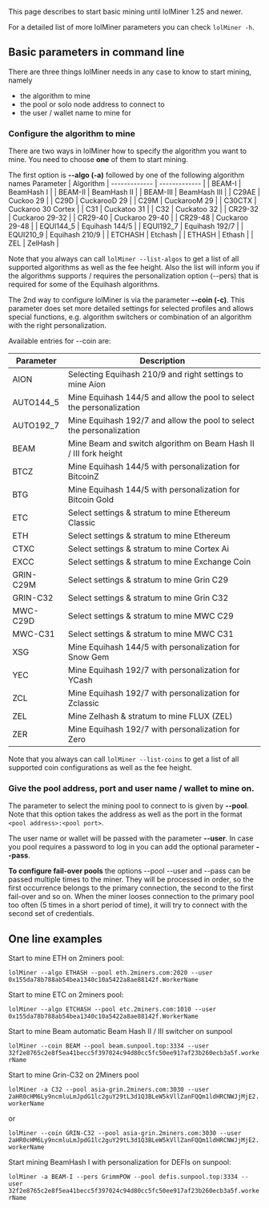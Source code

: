 This page describes to start basic mining until lolMiner 1.25 and newer.

For a detailed list of more lolMiner parameters you can check `lolMiner -h`.

## Basic parameters in command line

There are three things lolMiner needs in any case to know to start mining, namely
- the algorithm to mine
- the pool or solo node address to connect to
- the user / wallet name to mine for

### Configure the algorithm to mine

There are two ways in lolMiner how to specify the algorithm you want to mine. You need to choose **one** of them to start mining.

The first option is **--algo (-a)** followed by one of the following algorithm names
Parameter | Algorithm
| ------------- | ------------- |
| BEAM-I | BeamHash I  |
| BEAM-II | BeamHash II  |
| BEAM-III | BeamHash III |
| C29AE   | Cuckoo 29  |
| C29D  | CuckarooD 29  |
| C29M | CuckarooM 29 |
| C30CTX | Cuckaroo 30 Cortex |
| C31 | Cuckatoo 31   |
| C32 | Cuckatoo 32   |
| CR29-32   | Cuckaroo 29-32  |
| CR29-40  | Cuckaroo 29-40  |
| CR29-48 | Cuckaroo 29-48 |
| EQUI144_5 | Equihash 144/5  |
| EQUI192_7 | Equihash 192/7  |
| EQUI210_9 | Equihash 210/9  |
| ETCHASH | Etchash  |
| ETHASH | Ethash   |
| ZEL | ZelHash |

Note that you always can call `lolMiner --list-algos` to get a list of all supported algorithms as well as the fee height. Also the list will inform you if the algorithms supports / requires the personalization option (--pers) that is required for some of the Equihash algorithms.


The 2nd way to configure lolMiner is via the parameter **--coin (-c)**. This parameter does set more detailed settings for selected profiles and allows special functions, e.g. algorithm switchers or combination of an algorithm with the right personalization.

Available entries for --coin are:

Parameter | Description
| ------------- | ------------- |
| AION | Selecting Equihash 210/9 and right settings to mine Aion |
| AUTO144_5 | Mine Equihash 144/5 and allow the pool to select the personalization |
| AUTO192_7 | Mine Equihash 192/7 and allow the pool to select the personalization |
| BEAM | Mine Beam and switch algorithm on Beam Hash II / III fork height |
| BTCZ | Mine Equihash 144/5 with personalization for BitcoinZ  |
| BTG  | Mine Equihash 144/5 with personalization for Bitcoin Gold  |
|ETC | Select settings & stratum to mine Ethereum Classic |
|ETH | Select settings  & stratum to mine Ethereum |
|CTXC | Select settings & stratum to mine Cortex Ai |
|EXCC | Select settings  & stratum to mine Exchange Coin |
|GRIN-C29M | Select settings & stratum to mine Grin C29 |
|GRIN-C32  | Select settings & stratum to mine Grin C32 |
|MWC-C29D  | Select settings & stratum to mine MWC C29 |
|MWC-C31  | Select settings & stratum to mine MWC C31 |
|XSG | Mine Equihash 144/5 with personalization for Snow Gem |
|YEC | Mine Equihash 192/7 with personalization for YCash |
|ZCL | Mine Equihash 192/7 with personalization for Zclassic |
|ZEL | Mine Zelhash & stratum to mine FLUX (ZEL) |
|ZER  | Mine Equihash 192/7 with personalization for Zero |

Note that you always can call `lolMiner --list-coins` to get a list of all supported coin configurations as well as the fee height.

### Give the pool address, port and user name / wallet to mine on.

The parameter to select the mining pool to connect to is given by **--pool**. Note that this option takes the address as well as the port in the format `<pool address>:<pool port>`.

The user name or wallet will be passed with the parameter **--user**. In case you pool requires a password to log in you can add the optional parameter **--pass**.

**To configure fail-over pools** the options --pool --user and --pass can be passed multiple times to the miner. They will be processed in order, so the first occurrence belongs to the primary connection, the second to the first fail-over and so on. When the miner looses connection to the primary pool too often (5 times in a short period of time), it will try to connect with the second set of credentials.


## One line examples

Start to mine ETH on 2miners pool:

`lolMiner --algo ETHASH --pool eth.2miners.com:2020 --user 0x155da78b788ab54bea1340c10a5422a8ae88142f.WorkerName`

Start to mine ETC on 2miners pool:

`lolMiner --algo ETCHASH --pool etc.2miners.com:1010 --user 0x155da78b788ab54bea1340c10a5422a8ae88142f.WorkerName`

Start to mine Beam automatic Beam Hash II / III switcher on sunpool

`lolMiner --coin BEAM --pool beam.sunpool.top:3334 --user 32f2e8765c2e8f5ea41becc5f397024c94d80cc5fc50ee917af23b260ecb3a5f.workerName`

Start to mine Grin-C32 on 2Miners pool

`lolMiner -a C32 --pool asia-grin.2miners.com:3030 --user 2aHR0cHM6Ly9ncmluLmJpdG1lc2guY29tL3d1Q3BLeW5kVllZanFQQm1ldHRCNWJjMjE2.workerName`

or

`lolMiner --coin GRIN-C32 --pool asia-grin.2miners.com:3030 --user 2aHR0cHM6Ly9ncmluLmJpdG1lc2guY29tL3d1Q3BLeW5kVllZanFQQm1ldHRCNWJjMjE2.workerName`

Start mining BeamHash I with personalization for DEFIs on sunpool:

`lolMiner -a BEAM-I --pers GrimmPOW --pool defis.sunpool.top:3334 --user 32f2e8765c2e8f5ea41becc5f397024c94d80cc5fc50ee917af23b260ecb3a5f.workerName`


